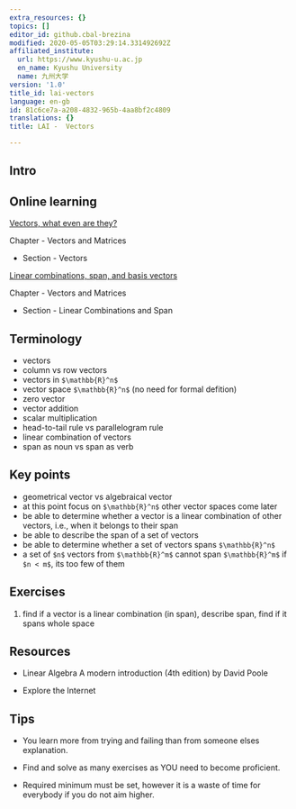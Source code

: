 ```yaml
---
extra_resources: {}
topics: []
editor_id: github.cbal-brezina
modified: 2020-05-05T03:29:14.331492692Z
affiliated_institute:
  url: https://www.kyushu-u.ac.jp
  en_name: Kyushu University
  name: 九州大学
version: '1.0'
title_id: lai-vectors
language: en-gb
id: 81c6ce7a-a208-4832-965b-4aa8bf2c4809
translations: {}
title: LAI -  Vectors

---
```


## Intro


  
## Online learning

[Vectors, what even are they?](https://youtu.be/fNk_zzaMoSs)

Chapter - Vectors and Matrices

- Section - Vectors

[Linear combinations, span, and basis vectors](https://youtu.be/k7RM-ot2NWY)

Chapter - Vectors and Matrices

- Section - Linear Combinations and Span





## Terminology

- vectors
- column vs row vectors
- vectors in `$\mathbb{R}^n$`
- vector space `$\mathbb{R}^n$` (no need for formal defition)
- zero vector
- vector addition
- scalar multiplication
- head-to-tail rule vs parallelogram rule
- linear combination of vectors
- span as noun vs span as verb


## Key points

- geometrical vector vs algebraical vector 
- at this point focus on `$\mathbb{R}^n$` other vector spaces come later
- be able to determine whether a vector is a linear combination of other vectors, i.e., when it belongs to their span
- be able to describe the span of a set of vectors
- be able to determine whether a set of vectors spans `$\mathbb{R}^n$`
- a set of `$n$` vectors from `$\mathbb{R}^m$` cannot span `$\mathbb{R}^m$` if `$n < m$`, its too few of them



## Exercises

1. find if a vector is a linear combination (in span), describe span, find if it spans whole space












## Resources

-  Linear Algebra A modern introduction (4th edition) by David Poole 

- Explore the Internet

## Tips


- You learn more from trying and failing than from someone elses explanation.

- Find and solve as many exercises as YOU need to become proficient.

- Required minimum must be set, however it is a waste of time for everybody if you do not aim higher.






